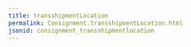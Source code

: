 ```yaml
---
title: transshipmentLocation
permalink: Consignment.transshipmentLocation.html
jsonid: consignment_transshipmentlocation
---
```

